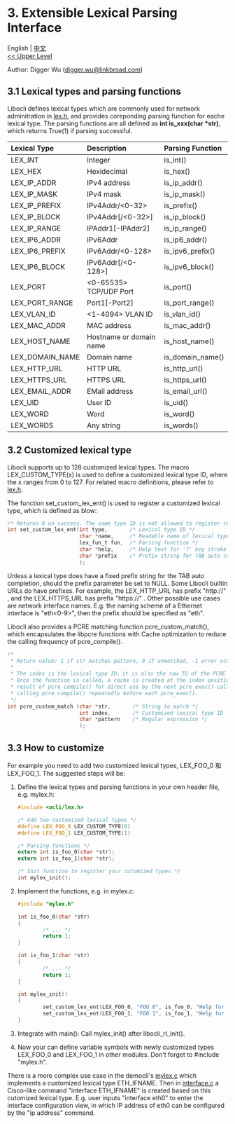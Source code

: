 # 3. Extensible Lexical Parsing Interface

English | [中文](Lexical%20Parsing.zh_CN.md)
<br>
[<< Upper Level](README.md)  

Author: Digger Wu (digger.wu@linkbroad.com)

## 3.1 Lexical types and parsing functions

Libocli defines lexical types which are commonly used for network adminitration in [lex.h](../src/lex.h), and provides coreponding parsing function for eache lexical type. The parsing functions are all defined as **int is_xxx(char *str)**, which returns True(1) if parsing successful.

| Lexical Type | Description | Parsing Function |
| :--- | :--- | :--- |
| LEX_INT | Integer | is_int() |
| LEX_HEX | Hexidecimal | is_hex() |
| LEX_IP_ADDR | IPv4 address | is_ip_addr() |
| LEX_IP_MASK | IPv4 mask | is_ip_mask() |
| LEX_IP_PREFIX | IPv4Addr/<0-32> | is_prefix() |
| LEX_IP_BLOCK | IPv4Addr[/<0-32>] | is_ip_block() |
| LEX_IP_RANGE | IPAddr1[-IPAddr2] | is_ip_range() |
| LEX_IP6_ADDR | IPv6Addr | is_ip6_addr() |
| LEX_IP6_PREFIX | IPv6Addr/<0-128> | is_ipv6_prefix() |
| LEX_IP6_BLOCK | IPv6Addr[/<0-128>] | is_ipv6_block() |
| LEX_PORT | <0-65535> TCP/UDP Port | is_port() |
| LEX_PORT_RANGE | Port1[-Port2] | is_port_range() |
| LEX_VLAN_ID | <1-4094> VLAN ID | is_vlan_id() |
| LEX_MAC_ADDR | MAC address | is_mac_addr() |
| LEX_HOST_NAME | Hostname or domain name| is_host_name() |
| LEX_DOMAIN_NAME | Domain name | is_domain_name() |
| LEX_HTTP_URL | HTTP URL | is_http_url() |
| LEX_HTTPS_URL | HTTPS URL | is_https_url() |
| LEX_EMAIL_ADDR | EMail address | is_email_url() |
| LEX_UID | User ID | is_uid() |
| LEX_WORD | Word | is_word() |
| LEX_WORDS | Any string | is_words() |

## 3.2 Customized lexical type

Libocli supports up to 128 customized lexical types. The macro LEX_CUSTOM_TYPE(x) is used to define a customized lexical type ID, where the x ranges from 0 to 127. For related macro definitions, please refer to [lex.h](../src/lex.h).


The function set_custom_lex_ent() is used to register a customized lexical type, which is defined as blow:
```c
/* Returns 0 on success. The same type ID is not allowed to register repeatedly */
int set_custom_lex_ent(int type,       /* Lexical type ID */
                       char *name,     /* Readable name of lexical type */
                       lex_fun_t fun,  /* Parsing function */
                       char *help,     /* Help text for '?' key stroke */
                       char *prefix    /* Prefix string for TAB auto completion */
                       );
```

Unless a lexical type does have a fixed prefix string for the TAB auto completion, should the prefix parameter be set to NULL. Some Libocli builtin URLs do have prefixes. For example, the LEX_HTTP_URL has prefix "http://" , and the LEX_HTTPS_URL has prefix "https://" . Other possible use cases are network interface names. E.g. the naming scheme of a Ethernet interface is "eth<0-9>", then the prefix should be specified as "eth".

Libocli also provides a PCRE matching function pcre_custom_match(), which encapsulates the libpcre functions with Cache optimization to reduce the calling frequency of pcre_compile().
```c
/* 
 * Return value: 1 if str matches pattern, 0 if unmatched, -1 error ocurrs.
 *
 * The index is the lexical type ID，it is also the row ID of the PCRE cache table.
 * Once the function is called, a cache is created at the index position to save the 
 * result of pcre_compile() for direct use by the next pcre_exec() call, instead of
 * calling pcre_compile() repeatedly before each pcre_exec().
 */
int pcre_custom_match (char *str,       /* String to match */
                       int index,       /* Customized lexical type ID */
                       char *pattern    /* Regular expression */
                       );
```

## 3.3 How to customize

For example you need to add two customized lexical types, LEX_FOO_0 和 LEX_FOO_1. The suggested steps will be:

1. Define the lexical types and parsing functions in your own header file, e.g. mylex.h:
    ```c
    #include <ocli/lex.h>

    /* Add two customized lexical types */
    #define LEX_FOO_0 LEX_CUSTOM_TYPE(0)
    #define LEX_FOO_1 LEX_CUSTOM_TYPE(1)

    /* Parsing functions */
    extern int is_foo_0(char *str);
    extern int is_foo_1(char *str);

    /* Init function to register your cutomized types */
    int mylex_init();
    ```

2. Implement the functions, e.g. in mylex.c:
    ```c
    #include "mylex.h"

    int is_foo_0(char *str)
    {
            /* ... */
            return 1;
    }

    int is_foo_1(char *str)
    {
            /* ... */
            return 1;
    }

    int mylex_init()
    {
            set_custom_lex_ent(LEX_FOO_0, "FOO 0", is_foo_0, "Help for my foo 0", NULL);
            set_custom_lex_ent(LEX_FOO_1, "FOO 1", is_foo_1, "Help for my foo 1", NULL);
    }
    ```

3. Integrate with main(): Call mylex_init() after libocli_rl_init().
4. Now your can define variable symbols with newly customized types LEX_FOO_0 and LEX_FOO_1 in other modules. Don't forget to #include "mylex.h".

There is a more complex use case in the democli's [mylex.c](../example/mylex.c) which implements a customized lexical type ETH_IFNAME. Then in [interface.c](../example/interface.c) a Cisco-like command "interface ETH_IFNAME" is created based on this cutomized lexical type. E.g.  user inputs "interface eth0" to enter the interface configuration view, in which IP address of eth0 can be configured by the "ip address" command.
